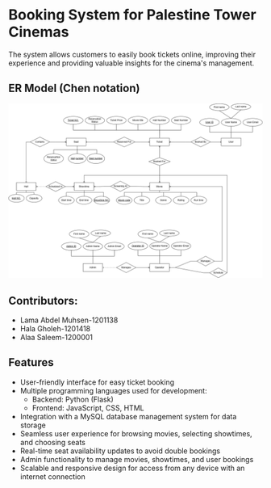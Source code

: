 # Booking System for Palestine Tower Cinemas
The system allows customers to easily book tickets online, improving their experience and providing valuable insights for the cinema's management.

## ER Model (Chen notation)
![ER Model](DataBaseERD.png)

## Contributors:
* Lama Abdel Muhsen-1201138
* Hala Gholeh-1201418
* Alaa Saleem-1200001

## Features

* User-friendly interface for easy ticket booking
* Multiple programming languages used for development:
  * Backend: Python (Flask)
  * Frontend: JavaScript, CSS, HTML
* Integration with a MySQL database management system for data storage
* Seamless user experience for browsing movies, selecting showtimes, and choosing seats
* Real-time seat availability updates to avoid double bookings
* Admin functionality to manage movies, showtimes, and user bookings
* Scalable and responsive design for access from any device with an internet connection




